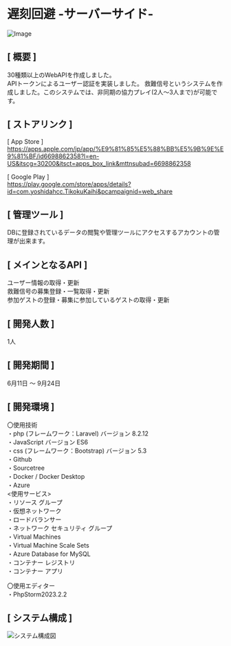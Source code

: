 # 遅刻回避 -サーバーサイド-    

![Image](https://github.com/user-attachments/assets/7a3bf691-234c-453b-88dc-532a3cd2c994)  

[ 概要 ]  
---  
30種類以上のWebAPIを作成しました。  
APIトークンによるユーザー認証を実装しました。
救難信号というシステムを作成しました。このシステムでは、非同期の協力プレイ(2人～3人まで)が可能です。  

[ ストアリンク ]  
---  
[ App Store ]  
https://apps.apple.com/jp/app/%E9%81%85%E5%88%BB%E5%9B%9E%E9%81%BF/id6698862358?l=en-US&itscg=30200&itsct=apps_box_link&mttnsubad=6698862358    

[ Google Play ]  
https://play.google.com/store/apps/details?id=com.yoshidahcc.TikokuKaihi&pcampaignid=web_share  

[ 管理ツール ]  
---
DBに登録されているデータの閲覧や管理ツールにアクセスするアカウントの管理が出来ます。  

[ メインとなるAPI ]  
---
ユーザー情報の取得・更新  
救難信号の募集登録・一覧取得・更新  
参加ゲストの登録・募集に参加しているゲストの取得・更新  

[ 開発人数 ]  
---  
1人  

[ 開発期間 ]  
---
6月11日 ～ 9月24日  

[ 開発環境 ]  
---
〇使用技術  
  ・php (フレームワーク：Laravel)   バージョン 8.2.12  
  ・JavaScript                      バージョン ES6  
  ・css (フレームワーク：Bootstrap) バージョン 5.3  
  ・Github  
  ・Sourcetree  
  ・Docker / Docker Desktop  
  ・Azure  
    <使用サービス>  
    ・リソース グループ  
    ・仮想ネットワーク  
    ・ロードバランサー  
    ・ネットワーク セキュリティ グループ  
    ・Virtual Machines  
    ・Virtual Machine Scale Sets  
    ・Azure Database for MySQL  
    ・コンテナー レジストリ  
    ・コンテナー アプリ  

〇使用エディター  
  ・PhpStorm2023.2.2  

[ システム構成 ]
---  
![システム構成図](https://github.com/user-attachments/assets/e47d55b1-5e46-411a-9ab8-d7719842bb0b)
